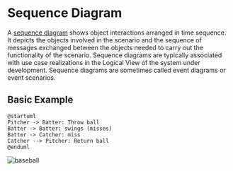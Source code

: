 # Sequence Diagram

A [sequence diagram](https://en.wikipedia.org/wiki/Sequence_diagram "sequence diagram from wikipedia") shows object interactions arranged in time sequence. It depicts the objects involved in the scenario and the sequence of messages exchanged between the objects needed to carry out the functionality of the scenario. Sequence diagrams are typically associated with use case realizations in the Logical View of the system under development. Sequence diagrams are sometimes called event diagrams or event scenarios.

## Basic Example

```
@startuml
Pitcher -> Batter: Throw ball
Batter -> Batter: swings (misses)
Batter -> Catcher: miss
Catcher --> Pitcher: Return ball
@enduml
```

![baseball](https://devapp.orbuml.com/app/uml/image/github/repos/orbuml%2Forbuml-docs/contents/basic-pitch.puml?sha=a2653d4c442ac83bf67b9a2cab421fe6e9a3771f "basic baseball example")





